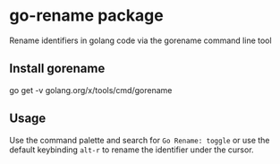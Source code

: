 # go-rename package
Rename identifiers in golang code via the gorename command line tool

## Install gorename

go get -v golang.org/x/tools/cmd/gorename

## Usage

Use the command palette and search for `Go Rename: toggle` or use the default keybinding `alt-r` to rename the identifier under the cursor.
